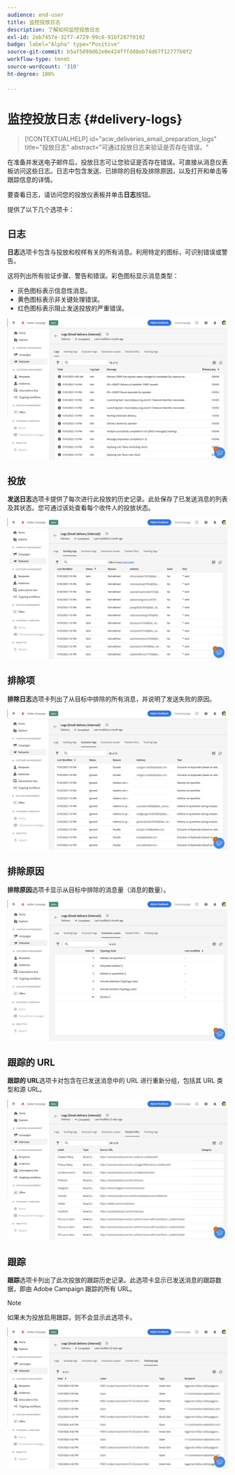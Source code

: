 ```yaml
---
audience: end-user
title: 监控投放日志
description: 了解如何监控投放日志
exl-id: 2eb7457e-32f7-4729-99c8-91bf287f0192
badge: label="Alpha" type="Positive"
source-git-commit: b5af5099d62e0e424fffdd8eb74d67f12777b0f2
workflow-type: tm+mt
source-wordcount: '310'
ht-degree: 100%

---
```


# 监控投放日志 {#delivery-logs}

>[!CONTEXTUALHELP]
>id="acw_deliveries_email_preparation_logs"
>title="投放日志"
>abstract="可通过投放日志来验证是否存在错误。"

在准备并发送电子邮件后，投放日志可让您验证是否存在错误。可直接从消息仪表板访问这些日志。日志中包含发送、已排除的目标及排除原因，以及打开和单击等跟踪信息的详情。

要查看日志，请访问您的投放仪表板并单击&#x200B;**日志**&#x200B;按钮。

提供了以下几个选项卡：

## 日志

**日志**&#x200B;选项卡包含与投放和校样有关的所有消息。利用特定的图标，可识别错误或警告。

这将列出所有验证步骤、警告和错误。彩色图标显示消息类型：

* 灰色图标表示信息性消息。
* 黄色图标表示非关键处理错误。
* 红色图标表示阻止发送投放的严重错误。

![](assets/logs.png)

## 投放

**发送日志**&#x200B;选项卡提供了每次进行此投放的历史记录。此处保存了已发送消息的列表及其状态。您可通过该处查看每个收件人的投放状态。

![](assets/logs2.png)

## 排除项

**排除日志**&#x200B;选项卡列出了从目标中排除的所有消息，并说明了发送失败的原因。

![](assets/logs3.png)

## 排除原因

**排除原因**&#x200B;选项卡显示从目标中排除的消息量（消息的数量）。

![](assets/logs4.png)

## 跟踪的 URL

**跟踪的 URL**&#x200B;选项卡对包含在已发送消息中的 URL 进行重新分组，包括其 URL 类型和源 URL。

![](assets/logs5.png)

## 跟踪

**跟踪**&#x200B;选项卡列出了此次投放的跟踪历史记录。此选项卡显示已发送消息的跟踪数据，即由 Adobe Campaign 跟踪的所有 URL。

>[!NOTE]
>
>如果未为投放启用跟踪，则不会显示此选项卡。

![](assets/logs6.png)
